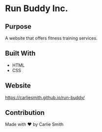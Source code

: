 # Run Buddy Inc.

## Purpose
A website that offers fitness training services.

## Built With
* HTML
* CSS

## Website
https://carliesmith.github.io/run-buddy/

## Contribution
Made with ❤️ by Carlie Smith

